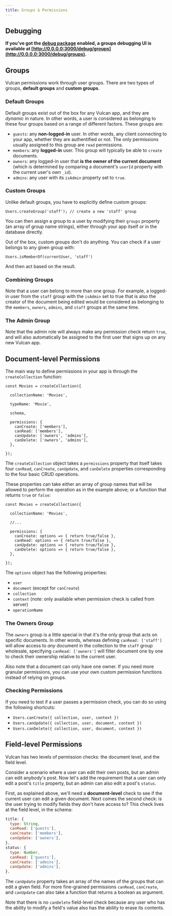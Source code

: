 ```yaml
---
title: Groups & Permissions
---
```


## Debugging

**If you've got the [debug package](/debug.html) enabled, a groups debugging UI is available at [http://0.0.0.0:3000/debug/groups](http://0.0.0.0:3000/debug/groups).**

## Groups

Vulcan permissions work through user groups. There are two types of groups, **default groups** and **custom groups**. 

### Default Groups

Default groups exist out of the box for any Vulcan app, and they are *dynamic* in nature. In other words, a user is considered as belonging to these four groups based on a range of different factors. These groups are:

- `guests`: any **non-logged-in** user. In other words, any client connecting to your app, whether they are authentified or not. The only permissions usually assigned to this group are `read` permissions. 
- `members`: any **logged-in** user. This group will typically be able to `create` documents. 
- `owners`: any logged-in user that **is the owner of the current document** (which is determined by comparing a document's `userId` property with the current user's own `_id`).
- `admins`: any user with its `isAdmin` property set to `true`.

### Custom Groups

Unlike default groups, you have to explicitly define custom groups:

```
Users.createGroup('staff'); // create a new 'staff' group
```

You can then assign a group to a user by modifying their `groups` property (an array of group name strings), either through your app itself or in the database directly. 

Out of the box, custom groups don't do anything. You can check if a user belongs to any given group with:

```
Users.isMemberOf(currentUser, 'staff')
```

And then act based on the result. 

### Combining Groups

Note that a user can belong to more than one group. For example, a logged-in user from the `staff` group with the `isAdmin` set to true that is also the creator of the document being edited would be considered as belonging to the `members`, `owners`, `admins`, and `staff` groups at the same time. 

### The Admin Group

Note that the admin role will always make any permission check return `true`, and will also automatically be assigned to the first user that signs up on any new Vulcan app. 

## Document-level Permissions

The main way to define permissions in your app is through the `createCollection` function:

```
const Movies = createCollection({

  collectionName: 'Movies',

  typeName: 'Movie',

  schema,

  permissions: {
    canCreate: ['members'],
    canRead: ['members'],
    canUpdate: ['owners', 'admins'],
    canDelete: ['owners', 'admins'],
  },

});
```

The `createCollection` object takes a `permissions` property that itself takes four `canRead`, `canCreate`, `canUpdate`, and `canDelete` properties corresponding to the four basic CRUD operations. 

These properties can take either an array of group names that will be allowed to perform the operation as in the example above; or a function that returns `true` or `false`:

```
const Movies = createCollection({

  collectionName: 'Movies',

  //...

  permissions: {
    canCreate: options => { return true/false },
    canRead: options => { return true/false },
    canUpdate: options => { return true/false },
    canDelete: options => { return true/false },
  },

});
```

The `options` object has the following properties:

- `user`
- `document` (except for `canCreate`)
- `collection`
- `context` (note: only available when permission check is called from server)
- `operationName`

### The Owners Group

The `owners` group is a little special in that it's the only group that acts on specific documents. In other words, whereas defining `canRead: ['staff']` will allow access to *any* document in the collection to the `staff` group wholesale, specifying `canRead: ['owners']` will filter document one by one to check their ownership relative to the current user. 

Also note that a document can only have one owner. If you need more granular permissions, you can use your own custom permission functions instead of relying on groups. 

### Checking Permissions

If you need to test if a user passes a permission check, you can do so using the following shortcuts:

- `Users.canCreate({ collection, user, context })`
- `Users.canUpdate({ collection, user, document, context })`
- `Users.canDelete({ collection, user, document, context })`

## Field-level Permissions

Vulcan has two levels of permission checks: the document level, and the field level. 

Consider a scenario where a user can edit their own posts, but an admin can edit anybody's post. Now let's add the requirement that a user can only edit a post's `title` property, but an admin can also edit a post's `status`. 

First, as explained above, we'll need a **document-level** check to see if the current user can edit a given document. Next comes the second check: is the user trying to modify fields they don't have access to? This check lives at the field level, in the schema:

```js
title: {
  type: String,
  canRead: ['guests'],
  canCreate: ['members'],
  canUpdate: ['owners'],
},
status: {
  type: Number,
  canRead: ['guests'],
  canCreate: ['admins'],
  canUpdate: ['admins'],
},
```

The `canUpdate` property takes an array of the names of the groups that can edit a given field. For more fine-grained permissions `canRead`, `canCreate`, and `canUpdate` can also take a function that returns a boolean as argument.

Note that there is no `canDelete` field-level check because any user who has the ability to modify a field's value also has the ability to erase its contents.